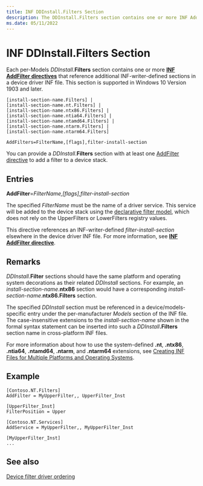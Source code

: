```yaml
---
title: INF DDInstall.Filters Section
description: The DDInstall.Filters section contains one or more INF AddFilter directives that reference additional INF-writer-defined sections in a device driver INF file.
ms.date: 05/11/2022
---
```


# INF DDInstall.Filters Section

Each per-Models *DDInstall*.**Filters** section contains one or more [**INF AddFilter directives**](inf-addfilter-directive.md) that reference additional INF-writer-defined sections in a device driver INF file.  This section is supported in Windows 10 Version 1903 and later.

```inf
[install-section-name.Filters] |
[install-section-name.nt.Filters] |
[install-section-name.ntx86.Filters] |
[install-section-name.ntia64.Filters] |
[install-section-name.ntamd64.Filters] |
[install-section-name.ntarm.Filters] |
[install-section-name.ntarm64.Filters]
 
AddFilters=FilterName,[flags],filter-install-section
```

You can provide a *DDInstall*.**Filters** section with at least one [AddFilter directive](inf-addfilter-directive.md) to add a filter to a device stack.

## Entries

**AddFilter**=*FilterName,[flags],filter-install-section*

The specified *FilterName* must be the name of a driver service. This service will be added to the device stack using the [declarative filter model](https://docs.microsoft.com/en-us/windows-hardware/drivers/develop/device-filter-driver-ordering), which does not rely on the UpperFilters or LowerFilters registry values.

This directive references an INF-writer-defined *filter-install-section* elsewhere in the device driver INF file.  For more information, see [**INF AddFilter directive**](inf-addfilter-directive.md).

## Remarks

*DDInstall*.**Filter** sections should have the same platform and operating system decorations as their related *DDInstall* sections.  For example, an *install-section-name*.**ntx86** section would have a corresponding *install-section-name*.**ntx86.Filters** section.

The specified *DDInstall* section must be referenced in a device/models-specific entry under the per-manufacturer *Models* section of the INF file. The case-insensitive extensions to the *install-section-name* shown in the formal syntax statement can be inserted into such a <em>DDInstall</em>**.Filters** section name in cross-platform INF files.

For more information about how to use the system-defined **.nt**, **.ntx86**, **.ntia64**, **.ntamd64**, **.ntarm**, and **.ntarm64** extensions, see [Creating INF Files for Multiple Platforms and Operating Systems](creating-inf-files-for-multiple-platforms-and-operating-systems.md).

## Example

```inf
[Contoso.NT.Filters]
AddFilter = MyUpperFilter,, UpperFilter_Inst

[UpperFilter_Inst]
FilterPosition = Upper

[Contoso.NT.Services]
AddService = MyUpperFilter,, MyUpperFilter_Inst

[MyUpperFilter_Inst]
...
```

## See also

[Device filter driver ordering](https://docs.microsoft.com/en-us/windows-hardware/drivers/develop/device-filter-driver-ordering)
